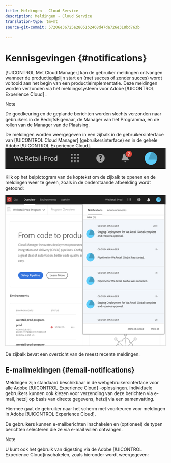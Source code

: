 ```yaml
---
title: Meldingen - Cloud Service
description: Meldingen - Cloud Service
translation-type: tm+mt
source-git-commit: 57206e36725e28051b2468d47da726e318bd763b

---
```



# Kennisgevingen {#notifications}

[!UICONTROL Met Cloud Manager] kan de gebruiker meldingen ontvangen wanneer de productiepijplijn start en (met succes of zonder succes) wordt voltooid aan het begin van een productieimplementatie. Deze meldingen worden verzonden via het meldingssysteem voor Adobe [!UICONTROL Experience Cloud] .

>[!NOTE]
>
>De goedkeuring en de geplande berichten worden slechts verzonden naar gebruikers in de BedrijfsEigenaar, de Manager van het Programma, en de rollen van de Manager van de Plaatsing.

De meldingen worden weergegeven in een zijbalk in de gebruikersinterface van [!UICONTROL Cloud Manager] (gebruikersinterface) en in de gehele Adobe [!UICONTROL Experience Cloud].
![](assets/notify-1.png)

Klik op het belpictogram van de koptekst om de zijbalk te openen en de meldingen weer te geven, zoals in de onderstaande afbeelding wordt getoond:

![](assets/notify-2.png)

De zijbalk bevat een overzicht van de meest recente meldingen.


## E-mailmeldingen {#email-notifications}

Meldingen zijn standaard beschikbaar in de webgebruikersinterface voor alle Adobe [!UICONTROL Experience Cloud] -oplossingen. Individuele gebruikers kunnen ook kiezen voor verzending van deze berichten via e-mail, hetzij op basis van directe gegevens, hetzij via een samenvatting.


Hiermee gaat de gebruiker naar het scherm met voorkeuren voor meldingen in Adobe [!UICONTROL Experience Cloud].

De gebruikers kunnen e-mailberichten inschakelen en (optioneel) de typen berichten selecteren die ze via e-mail willen ontvangen.

>[!NOTE]
>
>U kunt ook het gebruik van digesting via de Adobe [!UICONTROL Experience Cloud]inschakelen, zoals hieronder wordt weergegeven:
